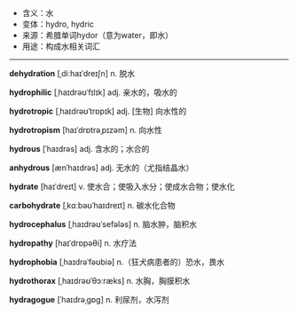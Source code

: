 - <span class="definition">含义：水</span>
- <span class="definition">变体：hydro, hydric</span>
- <span class="definition">来源：希腊单词hydor（意为water，即水）</span>
- <span class="definition">用途：构成水相关词汇</span>

---

<span class="vocabulary">**dehydration**</span> [ˌdiːhaɪˈdreɪʃn] n. 脱水

<span class="vocabulary">**hydrophilic**</span> [ˌhaɪdrəʊˈfɪlɪk] adj. 亲水的，吸水的

<span class="vocabulary">**hydrotropic**</span> [ˌhaɪdrəʊˈtrɒpɪk] adj. [生物] 向水性的

<span class="vocabulary">**hydrotropism**</span> [haɪˈdrɒtrəˌpɪzəm] n. 向水性

<span class="vocabulary">**hydrous**</span> [ˈhaɪdrəs] adj. 含水的；水合的

<span class="vocabulary">**anhydrous**</span> [ænˈhaɪdrəs] adj. 无水的（尤指结晶水）

<span class="vocabulary">**hydrate**</span> [haɪˈdreɪt] v. 使水合；使吸入水分；使成水合物；使水化

<span class="vocabulary">**carbohydrate**</span> [ˌkɑːbəʊˈhaɪdreɪt] n. 碳水化合物


<span class="vocabulary">**hydrocephalus**</span> [ˌhaɪdrəʊˈsefələs] n. 脑水肿，脑积水

<span class="vocabulary">**hydropathy**</span> [haɪˈdrɒpəθi] n. 水疗法

<span class="vocabulary">**hydrophobia**</span> [ˌhaɪdrəˈfəʊbiə] n.（狂犬病患者的）恐水，畏水

<span class="vocabulary">**hydrothorax**</span> [ˌhaɪdrəʊˈθɔːræks] n. 水胸，胸膜积水

<span class="vocabulary">**hydragogue**</span> [ˈhaɪdrəˌɡɒɡ] n. 利尿剂，水泻剂


